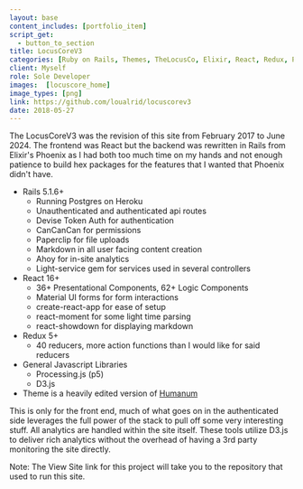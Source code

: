 ```yaml
---
layout: base
content_includes: [portfolio_item]
script_get:
  - button_to_section
title: LocusCoreV3
categories: [Ruby on Rails, Themes, TheLocusCo, Elixir, React, Redux, Phoenix]
client: Myself
role: Sole Developer
images:  [locuscore_home]
image_types: [png]
link: https://github.com/loualrid/locuscorev3
date: 2018-05-27
---
```


The LocusCoreV3 was the revision of this site from February 2017 to June 2024. The frontend was React but the backend was rewritten in Rails from Elixir's Phoenix as I had both too much time on my hands and not enough patience to build hex packages for the features that I wanted that Phoenix didn't have.

- Rails 5.1.6+
    - Running Postgres on Heroku
    - Unauthenticated and authenticated api routes
    - Devise Token Auth for authentication
    - CanCanCan for permissions
    - Paperclip for file uploads
    - Markdown in all user facing content creation
    - Ahoy for in-site analytics
    - Light-service gem for services used in several controllers
- React 16+
    - 36+ Presentational Components, 62+ Logic Components
    - Material UI forms for form interactions
    - create-react-app for ease of setup
    - react-moment for some light time parsing
    - react-showdown for displaying markdown
- Redux 5+
    - 40 reducers, more action functions than I would like for said reducers
- General Javascript Libraries
    - Processing.js (p5)
    - D3.js
- Theme is a heavily edited version of [Humanum](http://themeforest.net/item/humanum-responsive-vcard-template/5230208)

This is only for the front end, much of what goes on in the authenticated side leverages the full power of the stack to pull off some very interesting stuff. All analytics are handled within the site itself. These tools utilize D3.js to deliver rich analytics without the overhead of having a 3rd party monitoring the site directly.

Note: The View Site link for this project will take you to the repository that used to run this site.

